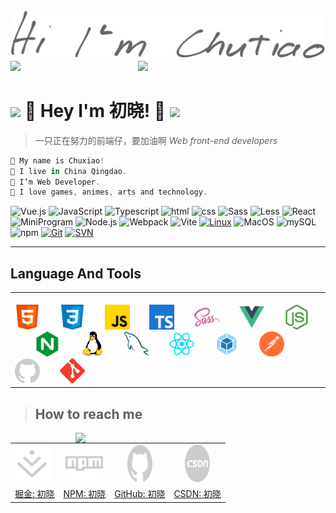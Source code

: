 
<img src="./images/hi-im-chuxiao.svg" />
<img src="https://64.media.tumblr.com/005e37a86478a9c92da7d4d3d7464b40/2bd29f0062317531-b1/s400x600/c7edc142895bc810339223dfddf2aa57ced0c32b.gif" width="700"/>
<img align='right' src="https://i.pinimg.com/originals/15/26/5a/15265af91d058d33da9d448a7cd070f9.gif" width="300"/>


<h1><img src="https://i.pinimg.com/originals/9d/d1/a0/9dd1a0c90caa865e3718947e2b91d35e.gif" width="150"/> 🌷 Hey I'm 初晓! 🌷 <img src="https://64.media.tumblr.com/tumblr_ma9e64eCeq1rfjowdo1_500.gif" width="160"></h1>

> 一只正在努力的前端仔，要加油啊 *Web front-end developers*
```javascript
🌻 My name is Chuxiao!
🌱 I live in China Qingdao.
🍃 I’m Web Developer.
🌼 I love games, animes, arts and technology.
```


<!-- here is [my Sports Record]()  -->
![Vue.js](https://img.shields.io/badge/-Vue.js-4FC08D?style=flat-square&logo=Vue.js&logoColor=ffffff)
![JavaScript](https://img.shields.io/badge/JavaScript-F7DF1E?style=flat-square&logo=JavaScript&logoColor=ffffff)
![Typescript](https://img.shields.io/badge/Typescript-2496ED?style=flat-square&logo=typescript&logoColor=ffffff)
![html](https://img.shields.io/badge/html-d45736?style=flat-square&logo=html5&logoColor=ffffff)
![css](https://img.shields.io/badge/css-5ca4ef?style=flat-square&logo=css3&logoColor=ffffff)
![Sass](https://img.shields.io/badge/Sass-b14a7e?style=flat-square&logo=sass&logoColor=ffffff)
![Less](https://img.shields.io/badge/Less-22365a?style=flat-square&logo=Less&logoColor=ffffff)
![React](https://img.shields.io/badge/React-489dc6?style=flat-square&logo=React&logoColor=ffffff)
![MiniProgram](https://img.shields.io/badge/MiniProgram-58bd6b?style=flat-square&logo=wechat&logoColor=ffffff)
![Node.js](https://img.shields.io/badge/-Node.js-68A063?style=flat-square&logo=Node.js&logoColor=ffffff)
![Webpack](https://img.shields.io/badge/-Webpack-8DD6F9?style=flat-square&logo=webpack&logoColor=ffffff) 
![Vite](https://img.shields.io/badge/-Vite-646CFF?style=flat-square&logo=Vite&logoColor=ffffff) 
[![Linux](https://img.shields.io/badge/-Linux-141320?style=flat-square&logo=linux&logoColor=white)](https://www.linuxfoundation.org/)
![MacOS](https://img.shields.io/badge/-MacOS-000000?style=flat-square&logo=apple&logoColor=ffffff)
![mySQL](https://img.shields.io/badge/mySQL-31748c?style=flat-square&logo=mysql&logoColor=ffffff)
![npm](https://img.shields.io/badge/-NPM-CB3837?style=flat-square&logo=npm&logoColor=white)
[![Git](https://img.shields.io/badge/-Git-f05032?style=flat-square&logo=git&logoColor=white)](https://git-scm.com/)
[![SVN](https://img.shields.io/badge/-SVN-859cc5?style=flat-square&logo=Subversion&logoColor=white)](https://git-scm.com/)

--- 

## Language And Tools
<table><tr><td valign="top" width="100%">
<div >  
<br />
      <code><img src="./images/html.svg" width="40" height="40" alt="html" /></code>&emsp;&emsp;
      <code><img src="./images/css.svg" width="40" height="40" alt="css" /></code>&emsp;&emsp;
      <code><img src="./images/javascript.svg" width="40" height="40" alt="javascript" /></code>&emsp;&emsp;
      <code><img src="./images/typescript.svg" width="40" height="40" alt="typescript" /></code>&emsp;&emsp;
      <code><img src="./images/sass.svg" width="40" height="40" alt="sass" /></code>&emsp;&emsp;
      <code><img src="./images/vuejs.svg" width="40" height="40" alt="vue" /></code>&emsp;&emsp;
      <code><img src="./images/nodejs.svg" width="40" height="40" alt="node" /></code>&emsp;&emsp;
      <code><img src="./images/nginx.svg" width="40" height="40" alt="nginx" /></code>&emsp;&emsp;
      <code><img src="./images/linux.svg" width="40" height="40" alt="linux" /></code>&emsp;&emsp;
      <code><img src="./images/mysql.svg" width="40" height="40" alt="mysql" /></code>&emsp;&emsp;
      <code><img src="./images/reactjs.svg" width="40" height="40" alt="react" /></code>&emsp;&emsp;
      <code><img src="./images/webpack.svg" width="40" height="40" alt="webpack" /></code>&emsp;&emsp;
      <code><img src="./images/postman.svg" width="40" height="40" alt="postman" /></code>&emsp;&emsp;
      <code><img src="./images/github.svg" width="40" height="40" alt="github" /></code>&emsp;&emsp;
      <code><img src="./images/git.svg" width="40" height="40" alt="git" /></code>&emsp;&emsp;
      <br />
</div>
</td></tr></table>  

<!-- <img src="https://github-readme-activity-graph.vercel.app/graph?username=zhChuXiao&theme=react-dark" />

---
<br/>
<p align="center">
<img style="width: 100%" src="https://github-readme-streak-stats.herokuapp.com/?user=zhChuXiao&theme=react" width="45%" alt="savuer's github readme streak stats"/>
</p>

---
<br/>
<p align="center">
<img style="width: 100%" src="https://github-readme-stats.vercel.app/api?username=zhChuXiao&theme=react&show_icons=true" />
</p> -->


> ## How to reach me

<img align='right' src="https://66.media.tumblr.com/tumblr_ma9e5cpbY11rfjowdo1_500.gif" width="400" />

<table>
    <tr align="center">
        <td><img src="./images/juejinlogo.svg" width="60" height="60" alt="juejinlogo" /></td>
        <td><img src="./images/npm.svg" width="60" height="60" alt="npmlogo" /></td>
        <td><img src="./images/github.svg" width="40" height="60" alt="npmlogo" /></td>
        <td><img src="./images/csdn.svg" width="40" height="60" alt="npmlogo" /></td>
<!--         <td rowspan="2"><img src="./images/wx.png" width="310" height="120" alt="wechat" /></td> -->
    </tr>
    <tr>
        <td><a href="https://juejin.cn/user/4482042080793048" target="_blank">掘金: 初晓</a></td>
        <td><a href="https://www.npmjs.com/~zcxiao_" target="_blank">NPM: 初晓</a></td>
        <td><a href="https://github.com/zhChuXiao" target="_blank">GitHub: 初晓</a></td>
        <td><a href="https://blog.csdn.net/a143730?type=bbs" target="_blank">CSDN: 初晓</a></td>
    </tr>
</table>

<!-- <img src="http://github-profile-summary-cards.vercel.app/api/cards/profile-details?username=zhChuXiao&theme=bear" alt="logo" height="160" style="margin: 5px; margin-bottom: 10px;" />-->
<!--  <img src="https://github-readme-stats.vercel.app/api/top-langs/?username=zhChuXiao&hide=html&theme=onedark&layout=compact" alt="logo" height="160" style="margin: 5px; margin-bottom: 10px;" /> -->

